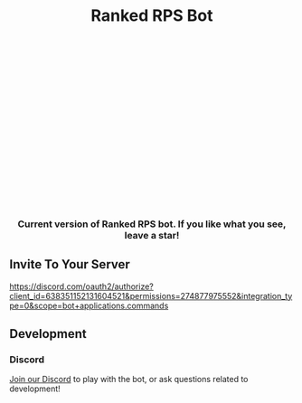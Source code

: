 <div align="center">
    <h1>Ranked RPS Bot</h1>
    <div alt="ranked rps logo" style="background-image:url('https://i.imgur.com/PuNJsno.png');
    height: 300px;
    background-position: center;
    background-size: cover;">
    </div>
</div>

<div align="center">
    <h3>Current version of Ranked RPS bot. If you like what you see, leave a star!</h3>
</div>

## Invite To Your Server

<https://discord.com/oauth2/authorize?client_id=638351152131604521&permissions=274877975552&integration_type=0&scope=bot+applications.commands>

## Development

### Discord

[Join our Discord](https://discord.gg/9msWyzbf84) to play with the bot, or ask
questions related to development!
